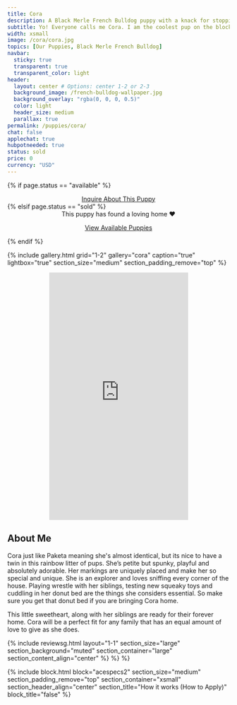 ```yaml
---
title: Cora
description: A Black Merle French Bulldog puppy with a knack for stopping traffic. Me and my siblings live in a place called Williamsburg, Brooklyn. That is in New York City
subtitle: Yo! Everyone calls me Cora. I am the coolest pup on the block. Trust me; I ought to know, I run this block.
width: xsmall
image: /cora/cora.jpg
topics: [Our Puppies, Black Merle French Bulldog]
navbar:
  sticky: true
  transparent: true
  transparent_color: light
header:
  layout: center # Options: center 1-2 or 2-3
  background_image: /french-bulldog-wallpaper.jpg
  background_overlay: "rgba(0, 0, 0, 0.5)"
  color: light
  header_size: medium
  parallax: true
permalink: /puppies/cora/
chat: false
applechat: true
hubpotneeded: true
status: sold
price: 0
currency: "USD"
---
```

{% if page.status == "available" %}
  <center>
    <a class="uk-button uk-button-danger uk-border-pill" href="/contact">
      Inquire About This Puppy
    </a>
  </center>
{% elsif page.status == "sold" %}
  <center>
    <div class="uk-alert-success uk-border-pill uk-text-bold uk-padding-small" uk-alert>
      This puppy has found a loving home ❤️
    </div>
    <p class="uk-text-center">
      <a href="/french-bulldog-puppies/" class="uk-button uk-button-primary uk-border-pill">
        View Available Puppies
      </a>
    </p>
  </center>
{% endif %}

{% include gallery.html 
	grid="1-2"
	gallery="cora"
	caption="true"
	lightbox="true"
  section_size="medium"
  section_padding_remove="top"
%}

<center><iframe width="315" height="560" src="https://www.youtube.com/embed/aX68iXqUy7s" frameborder="0" allow="accelerometer; autoplay; clipboard-write; encrypted-media; gyroscope; picture-in-picture" allowfullscreen></iframe></center>

## About Me

Cora just like Paketa meaning she's almost identical, but its nice to have a twin in this rainbow litter of pups. She’s petite but spunky, playful and absolutely adorable. Her markings are uniquely placed and make her so special and unique. 
She is an explorer and loves sniffing every corner of the house. Playing wrestle with her siblings, testing new squeaky toys and cuddling in her donut bed are the things she considers essential. So make sure you get that donut bed if you are bringing Cora home. 

This little sweetheart, along with her siblings are ready for their forever home. Cora will be a perfect fit for any family that has an equal amount of love to give as she does.


{% include reviewsg.html 
   layout="1-1"
  section_size="large"
  section_background="muted"
  section_container="large"
  section_content_align="center"
%}
%}
%}

{% include block.html 
  block="acespecs2"
  section_size="medium"
  section_padding_remove="top"
  section_container="xsmall"
  section_header_align="center"
  section_title="How it works (How to Apply)"
  block_title="false"
%}



<script type="application/ld+json">
{
  "@context": "https://schema.org/",
  "@type": "Product",
  "name": "Cora",
  "offers": {
    "@type": "Offer",
    "priceCurrency": "USD",
    "price": "0",
    "availability": "https://schema.org/SoldOut"
  }
}
</script>
